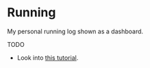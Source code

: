 # Running

My personal running log shown as a dashboard.

TODO

* Look into [this tutorial](http://blog.mpseidel.com/building-dashboard-with-raspberry-pi/).